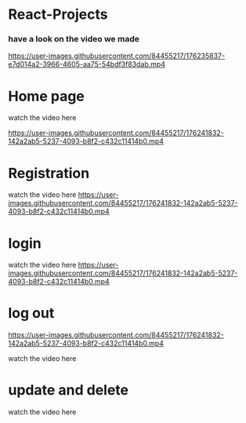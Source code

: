 # React-Projects


### have a look on the video we made

https://user-images.githubusercontent.com/84455217/176235837-e7d014a2-3966-4605-aa75-54bdf3f83dab.mp4


# Home page

watch the video here

https://user-images.githubusercontent.com/84455217/176241832-142a2ab5-5237-4093-b8f2-c432c11414b0.mp4




# Registration 

watch the video here
https://user-images.githubusercontent.com/84455217/176241832-142a2ab5-5237-4093-b8f2-c432c11414b0.mp4

# login 

watch the video here
https://user-images.githubusercontent.com/84455217/176241832-142a2ab5-5237-4093-b8f2-c432c11414b0.mp4


# log out
https://user-images.githubusercontent.com/84455217/176241832-142a2ab5-5237-4093-b8f2-c432c11414b0.mp4

watch the video here



# update and delete

watch the video here





